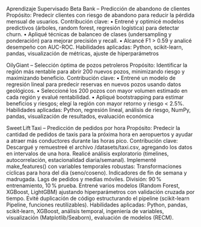 Aprendizaje Supervisado 
Beta Bank – Predicción de abandono de clientes
Propósito: Predecir clientes con riesgo de abandono para reducir la pérdida mensual de usuarios.
Contribución clave:
•	Entrené y optimicé modelos predictivos (árboles, random forest, regresión logística) para detectar churn.
•	Apliqué técnicas de balanceo de clases (undersampling y ponderación) para mejorar precisión y recall.
•	Alcancé F1 > 0.59 y analicé desempeño con AUC-ROC.
Habilidades aplicadas: Python, scikit-learn, pandas, visualización de métricas, ajuste de hiperparámetros


OilyGiant – Selección óptima de pozos petroleros
Propósito: Identificar la región más rentable para abrir 200 nuevos pozos, minimizando riesgo y maximizando beneficio.
Contribución clave:
•	Entrené un modelo de regresión lineal para predecir reservas en nuevos pozos usando datos geológicos.
•	Seleccioné los 200 pozos con mayor volumen estimado en cada región y evalué rentabilidad.
•	Apliqué bootstrapping para estimar beneficios y riesgos; elegí la región con mayor retorno y riesgo < 2.5%.
Habilidades aplicadas: Python, regresión lineal, análisis de riesgo, NumPy, pandas, visualización de resultados, evaluación económica


Sweet Lift Taxi – Predicción de pedidos por hora
Propósito: Predecir la cantidad de pedidos de taxis para la próxima hora en aeropuertos y ayudar a atraer más conductores durante las horas pico.
Contribución clave:
Descargué y remuestreé el archivo /datasets/taxi.csv, agregando los datos en intervalos de una hora.
Realicé análisis exploratorio (timelines, autocorrelación, estacionalidad diaria/semanal).
Implementé make_features() con variables temporales robustas:
Transformaciones cíclicas para hora del día (seno/coseno).
Indicadores de fin de semana y madrugada.
Lags de pedidos y medias móviles.
División: 90 % entrenamiento, 10 % prueba.
Entrené varios modelos (Random Forest, XGBoost, LightGBM) ajustando hiperparámetros con validación cruzada por tiempo.
Evité duplicación de código estructurando el pipeline (scikit-learn Pipeline, funciones reutilizables).
Habilidades aplicadas: Python, pandas, scikit‑learn, XGBoost, análisis temporal, ingeniería de variables, visualización (Matplotlib/Seaborn), evaluación de modelos (RECM).

